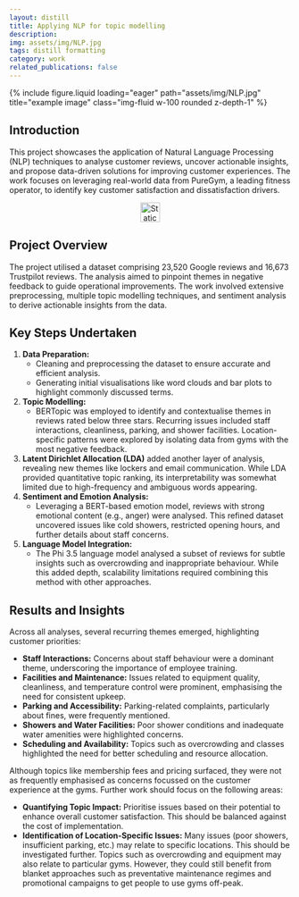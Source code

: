 ```yaml
---
layout: distill
title: Applying NLP for topic modelling
description: 
img: assets/img/NLP.jpg
tags: distill formatting
category: work
related_publications: false
---
```


<div class="row">
  <div class="col-12">
     {% include figure.liquid 
        loading="eager" 
        path="assets/img/NLP.jpg" 
        title="example image" 
        class="img-fluid w-100 rounded z-depth-1"
     %}
  </div>      
</div>


## Introduction
This project showcases the application of Natural Language Processing (NLP) techniques to analyse customer reviews, uncover actionable insights, and propose data-driven solutions for improving customer experiences. The work focuses on leveraging real-world data from PureGym, a leading fitness operator, to identify key customer satisfaction and dissatisfaction drivers.



<div align="center">
  <a href="https://github.com/alex-mcintosh/Applying-NLP-for-topic-modelling/blob/main/Applying_NLP_for_topic_modelling.ipynb">
    <img alt="Static Badge" src="https://img.shields.io/badge/GitHub%20Notebook-black?style=plastic&logo=github" height="35">
  </a>
</div>



## Project Overview
The project utilised a dataset comprising 23,520 Google reviews and 16,673 Trustpilot reviews. The analysis aimed to pinpoint themes in negative feedback to guide operational improvements. The work involved extensive preprocessing, multiple topic modelling techniques, and sentiment analysis to derive actionable insights from the data.

## Key Steps Undertaken
1.	**Data Preparation:**
    *	Cleaning and preprocessing the dataset to ensure accurate and efficient analysis.
    *	Generating initial visualisations like word clouds and bar plots to highlight commonly discussed terms.
3.	**Topic Modelling:**
    *	BERTopic was employed to identify and contextualise themes in reviews rated below three stars. Recurring issues included staff interactions, cleanliness, parking, and shower facilities. Location-specific patterns were explored by isolating data from gyms with the most negative feedback.
3.	**Latent Dirichlet Allocation (LDA)** added another layer of analysis, revealing new themes like lockers and email communication. While LDA provided quantitative topic ranking, its interpretability was somewhat limited due to high-frequency and ambiguous words appearing.
4.	**Sentiment and Emotion Analysis:**
    *	Leveraging a BERT-based emotion model, reviews with strong emotional content (e.g., anger) were analysed. This refined dataset uncovered issues like cold showers, restricted opening hours, and further details about staff concerns.
5.	**Language Model Integration:**
    *	The Phi 3.5 language model analysed a subset of reviews for subtle insights such as overcrowding and inappropriate behaviour. While this added depth, scalability limitations required combining this method with other approaches.

## Results and Insights
Across all analyses, several recurring themes emerged, highlighting customer priorities:

 *	**Staff Interactions:** Concerns about staff behaviour were a dominant theme, underscoring the importance of employee training.    
 *	**Facilities and Maintenance:** Issues related to equipment quality, cleanliness, and temperature control were prominent, emphasising the need for consistent upkeep.
 *	**Parking and Accessibility:** Parking-related complaints, particularly about fines, were frequently mentioned.
 *	**Showers and Water Facilities:** Poor shower conditions and inadequate water amenities were highlighted concerns.
 *	**Scheduling and Availability:** Topics such as overcrowding and classes highlighted the need for better scheduling and resource allocation.

Although topics like membership fees and pricing surfaced, they were not as frequently emphasised as concerns focussed on the customer experience at the gyms. Further work should focus on the following areas:
 *	**Quantifying Topic Impact:** Prioritise issues based on their potential to enhance overall customer satisfaction. This should be balanced against the cost of implementation.
 *	**Identification of Location-Specific Issues:** Many issues (poor showers, insufficient parking, etc.) may relate to specific locations. This should be investigated further. Topics such as overcrowding and equipment may also relate to particular gyms. However, they could still benefit from blanket approaches such as preventative maintenance regimes and promotional campaigns to get people to use gyms off-peak.


